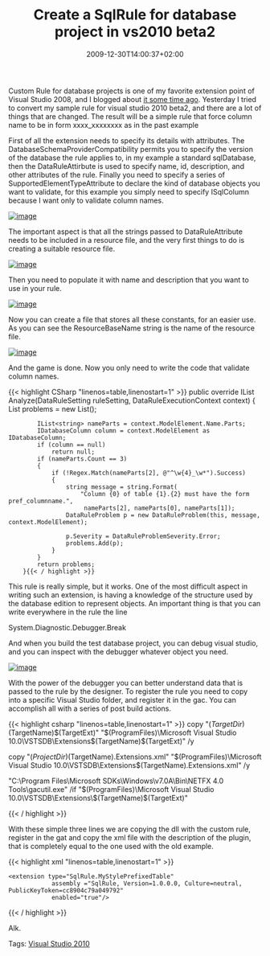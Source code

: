 ﻿---
title: "Create a SqlRule for database project in vs2010 beta2"
description: ""
date: 2009-12-30T14:00:37+02:00
draft: false
tags: [DataDude]
categories: [Visual Studio]
---
Custom Rule for database projects is one of my favorite extension point of Visual Studio 2008, and I blogged about [it some time ago](http://www.codewrecks.com/blog/index.php/2009/11/28/database-edition-custom-rule/). Yesterday I tried to convert my sample rule for visual studio 2010 beta2, and there are a lot of things that are changed. The result will be a simple rule that force column name to be in form xxxx\_xxxxxxxx as in the past example

First of all the extension needs to specify its details with attributes. The DatabaseSchemaProviderCompatibility permits you to specify the version of the database the rule applies to, in my example a standard sqlDatabase, then the DataRuleAttirbute is used to specify name, id, description, and other attributes of the rule. Finally you need to specify a series of SupportedElementTypeAttribute to declare the kind of database objects you want to validate, for this example you simply need to specify ISqlColumn because I want only to validate column names.

[![image](http://www.codewrecks.com/blog/wp-content/uploads/2009/12/image_thumb25.png "image")](http://www.codewrecks.com/blog/wp-content/uploads/2009/12/image25.png)

The important aspect is that all the strings passed to DataRuleAttribute needs to be included in a resource file, and the very first things to do is creating a suitable resource file.

[![image](http://www.codewrecks.com/blog/wp-content/uploads/2009/12/image_thumb26.png "image")](http://www.codewrecks.com/blog/wp-content/uploads/2009/12/image26.png)

Then you need to populate it with name and description that you want to use in your rule.

[![image](http://www.codewrecks.com/blog/wp-content/uploads/2009/12/image_thumb27.png "image")](http://www.codewrecks.com/blog/wp-content/uploads/2009/12/image27.png)

Now you can create a file that stores all these constants, for an easier use. As you can see the ResourceBaseName string is the name of the resource file.

[![image](http://www.codewrecks.com/blog/wp-content/uploads/2009/12/image_thumb28.png "image")](http://www.codewrecks.com/blog/wp-content/uploads/2009/12/image28.png)

And the game is done. Now you only need to write the code that validate column names.

{{< highlight CSharp "linenos=table,linenostart=1" >}}
 public override IList<DataRuleProblem> Analyze(DataRuleSetting ruleSetting, DataRuleExecutionContext context)
        {
            List<DataRuleProblem> problems = new List<DataRuleProblem>();

            IList<string> nameParts = context.ModelElement.Name.Parts;
            IDatabaseColumn column = context.ModelElement as IDatabaseColumn;
            if (column == null)
                return null;
            if (nameParts.Count == 3)
            {
                if (!Regex.Match(nameParts[2], @"^\w{4}_\w*").Success)
                {
                    string message = string.Format(
                        "Column {0} of table {1}.{2} must have the form pref_columnname.",
                         nameParts[2], nameParts[0], nameParts[1]);
                    DataRuleProblem p = new DataRuleProblem(this, message, context.ModelElement);

                    p.Severity = DataRuleProblemSeverity.Error;
                    problems.Add(p);
                }
            }
            return problems;
        }{{< / highlight >}}

<!-- Code inserted with Steve Dunn's Windows Live Writer Code Formatter Plugin.  http://dunnhq.com -->

This rule is really simple, but it works. One of the most difficult aspect in writing such an extension, is having a knowledge of the structure used by the database edition to represent objects. An important thing is that you can write everywhere in the rule the line

System.Diagnostic.Debugger.Break

And when you build the test database project, you can debug visual studio, and you can inspect with the debugger whatever object you need.

[![image](http://www.codewrecks.com/blog/wp-content/uploads/2009/12/image_thumb29.png "image")](http://www.codewrecks.com/blog/wp-content/uploads/2009/12/image29.png)

With the power of the debugger you can better understand data that is passed to the rule by the designer. To register the rule you need to copy into a specific Visual Studio folder, and register it in the gac. You can accomplish all with a series of post build actions.

{{< highlight csharp "linenos=table,linenostart=1" >}}
copy "$(TargetDir)$(TargetName)$(TargetExt)" "$(ProgramFiles)\Microsoft Visual Studio 10.0\VSTSDB\Extensions\$(TargetName)$(TargetExt)" /y

copy "$(ProjectDir)$(TargetName).Extensions.xml" "$(ProgramFiles)\Microsoft Visual Studio 10.0\VSTSDB\Extensions\$(TargetName).Extensions.xml" /y 

"C:\Program Files\Microsoft SDKs\Windows\v7.0A\Bin\NETFX 4.0 Tools\gacutil.exe" /if "$(ProgramFiles)\Microsoft Visual Studio 10.0\VSTSDB\Extensions\$(TargetName)$(TargetExt)" 

{{< / highlight >}}

<!-- Code inserted with Steve Dunn's Windows Live Writer Code Formatter Plugin.  http://dunnhq.com -->

With these simple three lines we are copying the dll with the custom rule, register in the gat and copy the xml file with the description of the plugin, that is completely equal to the one used with the old example.

{{< highlight xml "linenos=table,linenostart=1" >}}
<?xml version="1.0" encoding="utf-8" ?>
<extensions 
  assembly="" 
  version="1" 
  xmlns="urn:Microsoft.Data.Schema.Extensions" 
  xmlns:xsi="http://www.w3.org/2001/XMLSchema-instance" 
  xsi:schemaLocation="urn:Microsoft.Data.Schema.Extensions Microsoft.Data.Schema.Extensions.xsd">

    <extension type="SqlRule.MyStylePrefixedTable"
                assembly ="SqlRule, Version=1.0.0.0, Culture=neutral, PublicKeyToken=cc8904c79a049792"
                enabled="true"/>
</extensions>
{{< / highlight >}}

<!-- Code inserted with Steve Dunn's Windows Live Writer Code Formatter Plugin.  http://dunnhq.com -->

Alk.

Tags: [Visual Studio 2010](http://technorati.com/tag/Visual%20Studio%202010)
